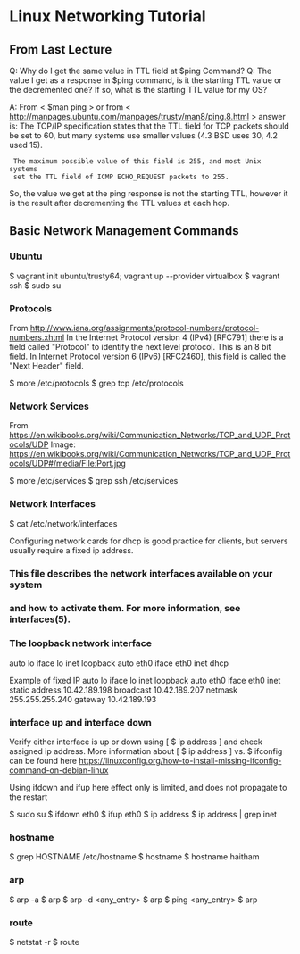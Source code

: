 # Linux Networking Tutorial

## From Last Lecture
Q: Why do I get the same value in TTL field at $ping Command?
Q: The value I get as a response in $ping command, is it the starting TTL value
or the decremented one? If so, what is the starting TTL value for my OS?

A: From < $man ping > or from < http://manpages.ubuntu.com/manpages/trusty/man8/ping.8.html >
answer is:
The TCP/IP specification states that the TTL field for TCP packets should
     be set to 60, but many systems use smaller values (4.3 BSD uses 30, 4.2
     used 15).

     The maximum possible value of this field is 255, and most Unix systems
     set the TTL field of ICMP ECHO_REQUEST packets to 255.  

So, the value we get at the ping response is not the starting TTL, however it
is the result after decrementing the TTL values at each hop.

## Basic Network Management Commands

### Ubuntu
$ vagrant init ubuntu/trusty64; vagrant up --provider virtualbox
$ vagrant ssh
$ sudo su

### Protocols
From http://www.iana.org/assignments/protocol-numbers/protocol-numbers.xhtml
In the Internet Protocol version 4 (IPv4) [RFC791] there is a field
called "Protocol" to identify the next level protocol.  This is an 8
bit field.  In Internet Protocol version 6 (IPv6) [RFC2460], this field
is called the "Next Header" field.

$ more /etc/protocols
$ grep tcp /etc/protocols

### Network Services
From https://en.wikibooks.org/wiki/Communication_Networks/TCP_and_UDP_Protocols/UDP
Image: https://en.wikibooks.org/wiki/Communication_Networks/TCP_and_UDP_Protocols/UDP#/media/File:Port.jpg

$ more /etc/services
$ grep ssh /etc/services

### Network Interfaces

$ cat /etc/network/interfaces

Configuring network cards for dhcp is good practice for clients, but servers usually require a fixed ip address.
### This file describes the network interfaces available on your system
### and how to activate them. For more information, see interfaces(5).
### The loopback network interface
auto lo
iface lo inet loopback
auto eth0
iface eth0 inet dhcp

Example of fixed IP
auto lo
iface lo inet loopback
auto eth0
iface eth0 inet static
address 10.42.189.198
broadcast 10.42.189.207
netmask 255.255.255.240
gateway 10.42.189.193

### interface up and interface down
Verify either interface is up or down using [ $ ip address ] and check assigned
ip address. More information about [ $ ip address ] vs. $ ifconfig can be found
here https://linuxconfig.org/how-to-install-missing-ifconfig-command-on-debian-linux

Using ifdown and ifup here effect only is limited, and does not
propagate to the restart

$ sudo su
$ ifdown eth0
$ ifup eth0
$ ip address
$ ip address | grep inet

### hostname
$ grep HOSTNAME /etc/hostname
$ hostname
$ hostname haitham

### arp
$ arp -a
$ arp
$ arp -d <any_entry>
$ arp
$ ping <any_entry>
$ arp

### route
$ netstat -r
$ route
